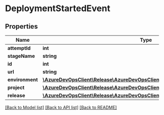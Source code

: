 # DeploymentStartedEvent

## Properties
Name | Type | Description | Notes
------------ | ------------- | ------------- | -------------
**attemptId** | **int** |  | [optional] 
**stageName** | **string** |  | [optional] 
**id** | **int** |  | [optional] 
**url** | **string** |  | [optional] 
**environment** | [**\AzureDevOpsClient\Release\AzureDevOpsClient\Release\Model\ReleaseEnvironment**](ReleaseEnvironment.md) |  | [optional] 
**project** | [**\AzureDevOpsClient\Release\AzureDevOpsClient\Release\Model\ProjectReference**](ProjectReference.md) |  | [optional] 
**release** | [**\AzureDevOpsClient\Release\AzureDevOpsClient\Release\Model\Release**](Release.md) |  | [optional] 

[[Back to Model list]](../README.md#documentation-for-models) [[Back to API list]](../README.md#documentation-for-api-endpoints) [[Back to README]](../README.md)


